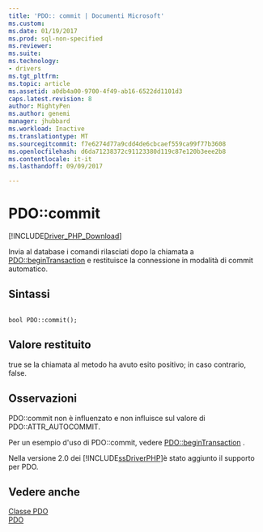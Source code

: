 ```yaml
---
title: 'PDO:: commit | Documenti Microsoft'
ms.custom: 
ms.date: 01/19/2017
ms.prod: sql-non-specified
ms.reviewer: 
ms.suite: 
ms.technology:
- drivers
ms.tgt_pltfrm: 
ms.topic: article
ms.assetid: a0db4a00-9700-4f49-ab16-6522dd1101d3
caps.latest.revision: 8
author: MightyPen
ms.author: genemi
manager: jhubbard
ms.workload: Inactive
ms.translationtype: MT
ms.sourcegitcommit: f7e6274d77a9cdd4de6cbcaef559ca99f77b3608
ms.openlocfilehash: d6da71238372c91123380d119c87e120b3eee2b8
ms.contentlocale: it-it
ms.lasthandoff: 09/09/2017

---
```

# <a name="pdocommit"></a>PDO::commit
[!INCLUDE[Driver_PHP_Download](../../includes/driver_php_download.md)]

Invia al database i comandi rilasciati dopo la chiamata a [PDO::beginTransaction](../../connect/php/pdo-begintransaction.md) e restituisce la connessione in modalità di commit automatico.  
  
## <a name="syntax"></a>Sintassi  
  
```  
  
bool PDO::commit();  
```  
  
## <a name="return-value"></a>Valore restituito  
true se la chiamata al metodo ha avuto esito positivo; in caso contrario, false.  
  
## <a name="remarks"></a>Osservazioni  
PDO::commit non è influenzato e non influisce sul valore di PDO::ATTR_AUTOCOMMIT.  
  
Per un esempio d'uso di PDO::commit, vedere [PDO::beginTransaction](../../connect/php/pdo-begintransaction.md) .  
  
Nella versione 2.0 dei [!INCLUDE[ssDriverPHP](../../includes/ssdriverphp_md.md)]è stato aggiunto il supporto per PDO.  
  
## <a name="see-also"></a>Vedere anche  
[Classe PDO](../../connect/php/pdo-class.md)  
[PDO](http://go.microsoft.com/fwlink/?LinkID=187441)  
  

